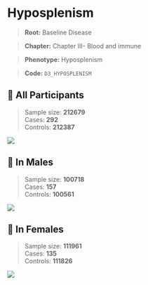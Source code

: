 # Hyposplenism

> **Root:** Baseline Disease  

> **Chapter:** Chapter III- Blood and immune  

> **Phenotype:** Hyposplenism  

> **Code:** `D3_HYPOSPLENISM`

## 🧪 All Participants  
> Sample size: **212679**  
> Cases: **292**  
> Controls: **212387**
<img src="/Disease/Figures/ALL/Incidence/D3_HYPOSPLENISM.png"/>
<CsvTable src="/public/Disease/Data/ALL/Incidence/COX_D3_HYPOSPLENISM.csv" label="🔍 View full results" />

## 👨 In Males  
> Sample size: **100718**  
> Cases: **157**  
> Controls: **100561**
<img src="/Disease/Figures/Male/Incidence/D3_HYPOSPLENISM.png"/>
<CsvTable src="/public/Disease/Data/Male/Incidence/COX_D3_HYPOSPLENISM.csv" label="🔍 View full results" />

## 👩 In Females  
> Sample size: **111961**  
> Cases: **135**  
> Controls: **111826**
<img src="/Disease/Figures/Female/Incidence/D3_HYPOSPLENISM.png"/>
<CsvTable src="/public/Disease/Data/Female/Incidence/COX_D3_HYPOSPLENISM.csv" label="🔍 View full results" />

